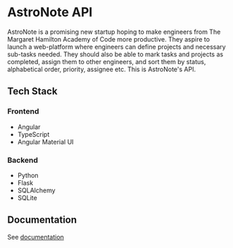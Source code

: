 # AstroNote API

AstroNote is a promising new startup hoping to make engineers from The Margaret Hamilton Academy of Code more productive. They aspire to launch a web-platform where engineers can define projects and necessary sub-tasks needed. They should also be able to mark tasks and projects as completed, assign them to other engineers, and sort them by status, alphabetical order, priority, assignee etc. This is AstroNote's API.

## Tech Stack
### Frontend
- Angular
- TypeScript
- Angular Material UI
### Backend
- Python
- Flask
- SQLAlchemy
- SQLite

## Documentation
See [documentation](https://documenter.getpostman.com/view/18203846/UzBiQUrc)
